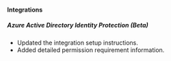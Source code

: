 
#### Integrations
##### Azure Active Directory Identity Protection (Beta)
- Updated the integration setup instructions.
- Added detailed permission requirement information.